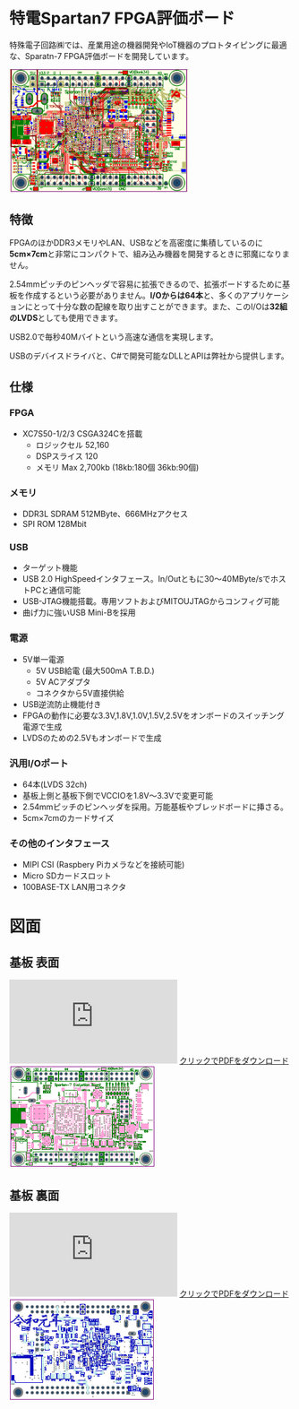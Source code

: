 # 特電Spartan7 FPGA評価ボード
特殊電子回路㈱では、産業用途の機器開発やIoT機器のプロトタイピングに最適な、Sparatn-7 FPGA評価ボードを開発しています。

<img src="https://github.com/tokuden/Spartan7/blob/master/img/pcball.png" width="320">

## 特徴
FPGAのほかDDR3メモリやLAN、USBなどを高密度に集積しているのに**5cm×7cm**と非常にコンパクトで、組み込み機器を開発するときに邪魔になりません。

2.54mmピッチのピンヘッダで容易に拡張できるので、拡張ボードするために基板を作成するという必要がありません。**I/Oからは64本**と、多くのアプリケーションにとって十分な数の配線を取り出すことができます。また、このI/Oは**32組のLVDS**としても使用できます。

USB2.0で毎秒40Mバイトという高速な通信を実現します。

USBのデバイスドライバと、C#で開発可能なDLLとAPIは弊社から提供します。

## 仕様
### FPGA
- XC7S50-1/2/3 CSGA324Cを搭載
	- ロジックセル 52,160
	- DSPスライス 120
	- メモリ Max 2,700kb (18kb:180個 36kb:90個)

### メモリ
- DDR3L SDRAM 512MByte、666MHzアクセス
- SPI ROM 128Mbit

### USB
- ターゲット機能
- USB 2.0 HighSpeedインタフェース。In/Outともに30～40MByte/sでホストPCと通信可能
- USB-JTAG機能搭載。専用ソフトおよびMITOUJTAGからコンフィグ可能
- 曲げ力に強いUSB Mini-Bを採用

### 電源

- 5V単一電源
	- 5V USB給電 (最大500mA T.B.D.)
	- 5V ACアダプタ
	- コネクタから5V直接供給
- USB逆流防止機能付き
- FPGAの動作に必要な3.3V,1.8V,1.0V,1.5V,2.5Vをオンボードのスイッチング電源で生成
- LVDSのための2.5Vもオンボードで生成

### 汎用I/Oポート

- 64本(LVDS 32ch)
- 基板上側と基板下側でVCCIOを1.8V～3.3Vで変更可能
- 2.54mmピッチのピンヘッダを採用。万能基板やブレッドボードに挿さる。
- 5cm×7cmのカードサイズ

### その他のインタフェース

- MIPI CSI (Raspbery Piカメラなどを接続可能)
- Micro SDカードスロット
- 100BASE-TX LAN用コネクタ

# 図面
## 基板 表面

![](https://github.com/tokuden/Spartan7/blob/master/pcb/TOP.pdf)
<a href="https://github.com/tokuden/Spartan7/blob/master/pcb/TOP.pdf">クリックでPDFをダウンロード<img src="https://github.com/tokuden/Spartan7/blob/master/img/pcbtop.png"></a>

## 基板 裏面

![](https://github.com/tokuden/Spartan7/blob/master/pcb/BOT.pdf)
<a href="https://github.com/tokuden/Spartan7/blob/master/pcb/BOT.pdf">クリックでPDFをダウンロード<img src="https://github.com/tokuden/Spartan7/blob/master/img/pcbbot.png"></a>


